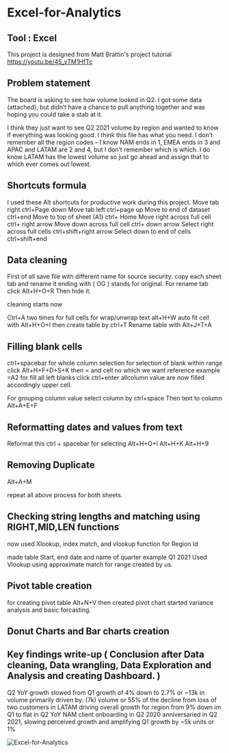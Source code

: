 # Excel-for-Analytics
## Tool : Excel

This project is designed from Matt Brattin's project tutorial https://youtu.be/45_yTM1HfTc
## Problem statement 
The board is asking to see how volume looked in Q2. I got some data (attached), but didn’t have a chance to pull anything together and was hoping you could take a stab at it.

I think they just want to see Q2 2021 volume by region and wanted to know if everything was looking good. I think this file has what you need. I don’t remember all the region codes – I know NAM ends in 1, EMEA ends in 3 and APAC and LATAM are 2 and 4, but I don’t remember which is which. I do know LATAM has the lowest volume so just go ahead and assign that to which ever comes out lowest.

## Shortcuts formula
I used these Alt shortcuts for productive work during this project.
Move tab right   ctrl+Page down
Move tab left    ctrl+page up
Move to end of dataset   ctrl+end
Move to top of sheet (A1)   ctrl+ Home
Move right across full cell   ctrl+ right arrow
Move down across full cell   ctrl+ down arrow
Select right across full cells   ctrl+shift+right arrow
Select down to end of cells   ctrl+shift+end

## Data cleaning

First of all save file with different name for source security.
copy each sheet tab and rename it ending with ( OG ) stands for original.
For rename tab click  Alt+H+O+R
Then hide it.

cleaning starts now 

Ctrl+A two times for full cells
for wrap/unwrap text alt+H+W
auto fit cell with Alt+H+O+I
then create table by ctrl+T
Rename table with Alt+J+T+A

## Filling blank cells
ctrl+spacebar for whole column selection
for selection of blank within range click Alt+H+F+D+S+K
then = and cell no which we want reference example =A2
for fill all left blanks click ctrl+enter
allcolumn value are now filled accordingly upper cell.

For grouping column value
select column by ctrl+space
Then text to column   Alt+A+E+F

## Reformatting dates and values from text
Reformat this ctrl + spacebar for selecting 
Alt+H+O+I
Alt+H+K
Alt+H+9

## Removing Duplicate
Alt+A+M

repeat all above process for both sheets.

## Checking string lengths and matching using RIGHT,MID,LEN functions

now used Xlookup, index match, and vlookup function for Region Id 

made table Start, end date and name of quarter example Q1 2021
Used Vlookup using approximate match for range created by us.

## Pivot table creation
for creating pivot table Alt+N+V
then created pivot chart
started variance analysis and basic forcasting.

## Donut Charts and Bar charts creation

## Key findings write-up ( Conclusion after Data cleaning, Data wrangling, Data Exploration and Analysis and creating Dashboard. )
Q2 YoY growth slowed from Q1 growth of 4% down to 2.7% or ~13k in volume primarily driven by:
(7k) volume or 55% of the decline from loss of two customers in LATAM driving overall growth for region from 9% down im Q1 to flat in Q2 YoY
NAM client onboarding in Q2 2020 anniversaried in Q2 2021, slowing perceived growth and amplifying Q1 growth by ~5k units or 1%
 
 ![Excel-for-Analytics](https://user-images.githubusercontent.com/91025550/137530352-0759a593-313c-4b83-b951-8380f0df86d6.png)
